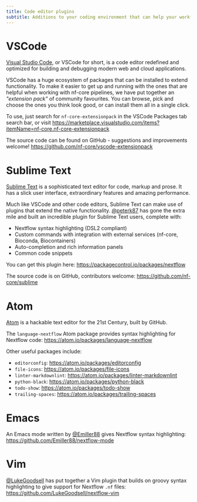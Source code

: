 ```yaml
---
title: Code editor plugins
subtitle: Additions to your coding environment that can help your workflow.
---
```


# VSCode

[Visual Studio Code](https://code.visualstudio.com/), or VSCode for short, is a code editor redefined and optimized for building and debugging modern web and cloud applications.

VSCode has a huge ecosystem of packages that can be installed to extend functionality.
To make it easier to get up and running with the ones that are helpful when working with nf-core pipelines, we have put together an _"extension pack"_ of community favourites.
You can browse, pick and choose the ones you think look good, or can install them all in a single click.

To use, just search for `nf-core-extensionpack` in the VSCode Packages tab search bar, or visit
<https://marketplace.visualstudio.com/items?itemName=nf-core.nf-core-extensionpack>

The source code can be found on GitHub - suggestions and improvements welcome!
<https://github.com/nf-core/vscode-extensionpack>

# Sublime Text

[Sublime Text](https://www.sublimetext.com/) is a sophisticated text editor for code, markup and prose. It has a slick user interface, extraordinary features and amazing performance.

Much like VSCode and other code editors, Sublime Text can make use of plugins that extend the native functionality.
[@peterk87](https://github.com/peterk87) has gone the extra mile and built an incredible plugin for Sublime Text users, complete with:

* Nextflow syntax highlighting (DSL2 compliant)
* Custom commands with integration with external services (nf-core, Bioconda, Biocontainers)
* Auto-completion and rich information panels
* Common code snippets

You can get this plugin here: <https://packagecontrol.io/packages/nextflow>

The source code is on GitHub, contributors welcome:
<https://github.com/nf-core/sublime>

# Atom

[Atom](https://atom.io/) is a hackable text editor for the 21st Century, built by GitHub.

The `language-nextflow` Atom package provides syntax highlighting for Nextflow code:
<https://atom.io/packages/language-nextflow>

Other useful packages include:

* `editorconfig`: <https://atom.io/packages/editorconfig>
* `file-icons`: <https://atom.io/packages/file-icons>
* `linter-markdownlint`: <https://atom.io/packages/linter-markdownlint>
* `python-black`: <https://atom.io/packages/python-black>
* `todo-show`: <https://atom.io/packages/todo-show>
* `trailing-spaces`: <https://atom.io/packages/trailing-spaces>

# Emacs

An Emacs mode written by [@Emiller88](https://github.com/Emiller88) gives Nextflow syntax highlighting:
<https://github.com/Emiller88/nextflow-mode>

# Vim

[@LukeGoodsell](https://github.com/Emiller88) has put together a Vim plugin that builds on groovy syntax highlighting to give support for Nextflow `.nf` files: <https://github.com/LukeGoodsell/nextflow-vim>
